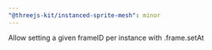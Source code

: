 ```yaml
---
"@threejs-kit/instanced-sprite-mesh": minor
---
```


Allow setting a given frameID per instance with .frame.setAt
